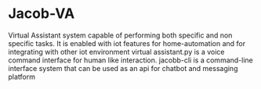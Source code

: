 # Jacob-VA
Virtual Assistant system capable of performing both specific and non specific tasks. It is enabled with iot features for home-automation and for integrating with other iot 
environment
virtual assistant.py is a voice command interface for human like interaction.
jacobb-cli is a command-line interface system that can be used as an api for chatbot and messaging platform 
